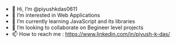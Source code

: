 - 👋 Hi, I’m @piyushkdas0611
- 👀 I’m interested in Web Applications
- 🌱 I’m currently learning JavaScript and its libraries
- 💞️ I’m looking to collaborate on Begineer level projects
- 📫 How to reach me : https://www.linkedin.com/in/piyush-k-das/

<!---
piyushkdas0611/piyushkdas0611 is a ✨ special ✨ repository because its `README.md` (this file) appears on your GitHub profile.
You can click the Preview link to take a look at your changes.
--->
